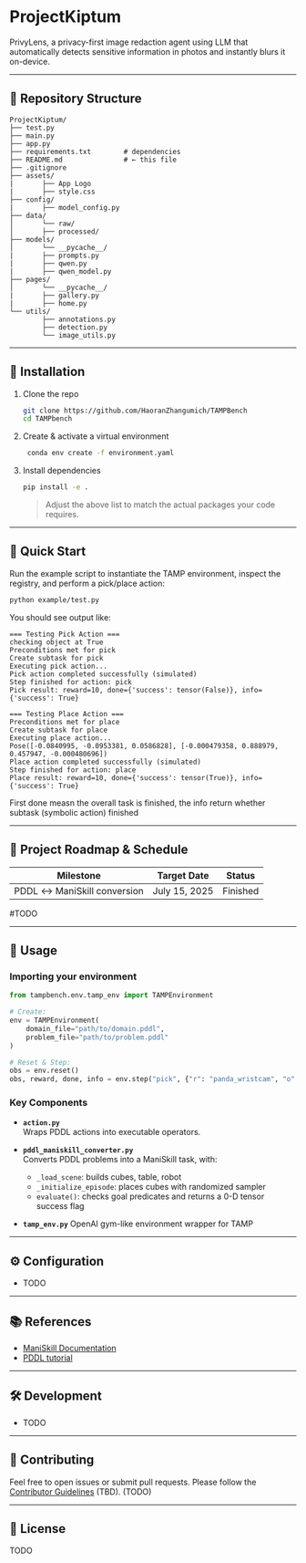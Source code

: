 # ProjectKiptum

PrivyLens, a privacy-first image redaction agent using LLM that automatically detects sensitive information in photos and instantly blurs it on-device.

---

## 📁 Repository Structure

```
ProjectKiptum/
├── test.py
├── main.py
├── app.py
├── requirements.txt        # dependencies
├── README.md               # ← this file
├── .gitignore
├── assets/ 
|       ├── App Logo
|       ├── style.css
├── config/ 
|       ├── model_config.py
├── data/
│       └── raw/          
│       ├── processed/
├── models/
│       └── __pycache__/
|       ├── prompts.py
|       ├── qwen.py
|       ├── qwen_model.py
├── pages/
│       └── __pycache__/
|       ├── gallery.py
|       ├── home.py
└── utils/
        ├── annotations.py
        ├── detection.py
        └── image_utils.py               
```

---

## 🔧 Installation

1. Clone the repo
   ```bash
   git clone https://github.com/HaoranZhangumich/TAMPBench
   cd TAMPbench
   ```

2. Create & activate a virtual environment
   ```bash
    conda env create -f environment.yaml
   ```

3. Install dependencies
   ```bash
   pip install -e .
   ```
   > Adjust the above list to match the actual packages your code requires.

---

## 🚀 Quick Start

Run the example script to instantiate the TAMP environment, inspect the registry, and perform a pick/place action:

```bash
python example/test.py
```

You should see output like:

```
=== Testing Pick Action ===
checking object at True
Preconditions met for pick
Create subtask for pick
Executing pick action...
Pick action completed successfully (simulated)
Step finished for action: pick
Pick result: reward=10, done={'success': tensor(False)}, info={'success': True}

=== Testing Place Action ===
Preconditions met for place
Create subtask for place
Executing place action...
Pose([-0.0840995, -0.0953381, 0.0586828], [-0.000479358, 0.888979, 0.457947, -0.000480696])
Place action completed successfully (simulated)
Step finished for action: place
Place result: reward=10, done={'success': tensor(True)}, info={'success': True}
```
First done measn the overall task is finished, the info return whether subtask (symbolic action) finished


---
## 📅 Project Roadmap & Schedule

| Milestone                         | Target Date     | Status       |
|-----------------------------------|-----------------|--------------|
| PDDL ↔ ManiSkill conversion   | July 15, 2025   | Finished  |


#TODO

---

## 📝 Usage

### Importing your environment

```python
from tampbench.env.tamp_env import TAMPEnvironment

# Create:
env = TAMPEnvironment(
    domain_file="path/to/domain.pddl",
    problem_file="path/to/problem.pddl"
)

# Reset & Step:
obs = env.reset()
obs, reward, done, info = env.step("pick", {"r": "panda_wristcam", "o": "cubeA", "p": "pos1"})
```

### Key Components

- **`action.py`**  
  Wraps PDDL actions into executable operators.

- **`pddl_maniskill_converter.py`**  
  Converts PDDL problems into a ManiSkill task, with:
  - `_load_scene`: builds cubes, table, robot  
  - `_initialize_episode`: places cubes with randomized sampler  
  - `evaluate()`: checks goal predicates and returns a 0-D tensor success flag

- **`tamp_env.py`** 
  OpenAI gym-like environment wrapper for TAMP 
  


---

## ⚙️ Configuration

- TODO


---

## 📚 References

- [ManiSkill Documentation](https://maniskill.readthedocs.io/en/latest/user_guide/)  
- [PDDL tutorial](https://fareskalaboud.github.io/LearnPDDL/)  

---

## 🛠️ Development

- TODO

---

## 🤝 Contributing

Feel free to open issues or submit pull requests. Please follow the [Contributor Guidelines](./CONTRIBUTING.md) (TBD). (TODO)

---

## 📄 License

TODO
